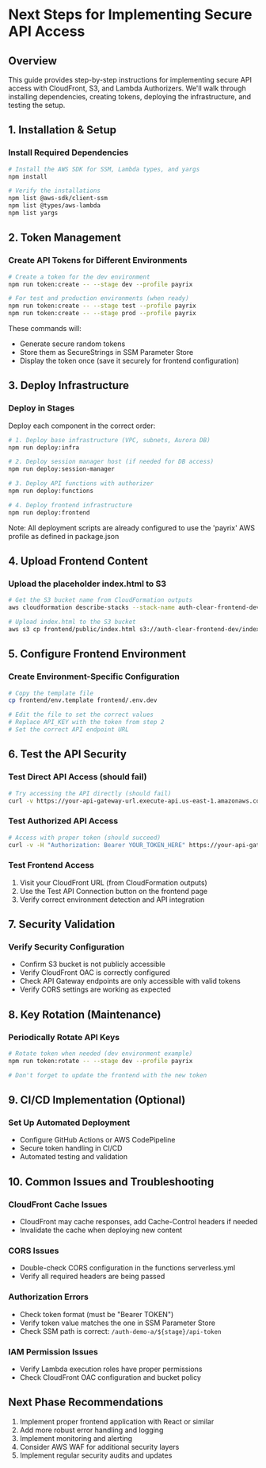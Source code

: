 # Next Steps for Implementing Secure API Access

## Overview
This guide provides step-by-step instructions for implementing secure API access with CloudFront, S3, and Lambda Authorizers. We'll walk through installing dependencies, creating tokens, deploying the infrastructure, and testing the setup.

## 1. Installation & Setup

### Install Required Dependencies
```bash
# Install the AWS SDK for SSM, Lambda types, and yargs
npm install

# Verify the installations
npm list @aws-sdk/client-ssm
npm list @types/aws-lambda
npm list yargs
```

## 2. Token Management

### Create API Tokens for Different Environments
```bash
# Create a token for the dev environment
npm run token:create -- --stage dev --profile payrix

# For test and production environments (when ready)
npm run token:create -- --stage test --profile payrix
npm run token:create -- --stage prod --profile payrix
```

These commands will:
- Generate secure random tokens
- Store them as SecureStrings in SSM Parameter Store
- Display the token once (save it securely for frontend configuration)

## 3. Deploy Infrastructure

### Deploy in Stages
Deploy each component in the correct order:

```bash
# 1. Deploy base infrastructure (VPC, subnets, Aurora DB)
npm run deploy:infra

# 2. Deploy session manager host (if needed for DB access)
npm run deploy:session-manager

# 3. Deploy API functions with authorizer
npm run deploy:functions

# 4. Deploy frontend infrastructure
npm run deploy:frontend
```

Note: All deployment scripts are already configured to use the 'payrix' AWS profile as defined in package.json

## 4. Upload Frontend Content

### Upload the placeholder index.html to S3
```bash
# Get the S3 bucket name from CloudFormation outputs
aws cloudformation describe-stacks --stack-name auth-clear-frontend-dev --query "Stacks[0].Outputs[?OutputKey=='FrontendBucketName'].OutputValue" --output text --profile payrix

# Upload index.html to the S3 bucket
aws s3 cp frontend/public/index.html s3://auth-clear-frontend-dev/index.html --profile payrix
```

## 5. Configure Frontend Environment

### Create Environment-Specific Configuration
```bash
# Copy the template file
cp frontend/env.template frontend/.env.dev

# Edit the file to set the correct values
# Replace API_KEY with the token from step 2
# Set the correct API endpoint URL
```

## 6. Test the API Security

### Test Direct API Access (should fail)
```bash
# Try accessing the API directly (should fail)
curl -v https://your-api-gateway-url.execute-api.us-east-1.amazonaws.com/dev/merchants
```

### Test Authorized API Access
```bash
# Access with proper token (should succeed)
curl -v -H "Authorization: Bearer YOUR_TOKEN_HERE" https://your-api-gateway-url.execute-api.us-east-1.amazonaws.com/dev/merchants
```

### Test Frontend Access
1. Visit your CloudFront URL (from CloudFormation outputs)
2. Use the Test API Connection button on the frontend page
3. Verify correct environment detection and API integration

## 7. Security Validation

### Verify Security Configuration
- Confirm S3 bucket is not publicly accessible
- Verify CloudFront OAC is correctly configured
- Check API Gateway endpoints are only accessible with valid tokens
- Verify CORS settings are working as expected

## 8. Key Rotation (Maintenance)

### Periodically Rotate API Keys
```bash
# Rotate token when needed (dev environment example)
npm run token:rotate -- --stage dev --profile payrix

# Don't forget to update the frontend with the new token
```

## 9. CI/CD Implementation (Optional)

### Set Up Automated Deployment
- Configure GitHub Actions or AWS CodePipeline
- Secure token handling in CI/CD
- Automated testing and validation

## 10. Common Issues and Troubleshooting

### CloudFront Cache Issues
- CloudFront may cache responses, add Cache-Control headers if needed
- Invalidate the cache when deploying new content

### CORS Issues
- Double-check CORS configuration in the functions serverless.yml
- Verify all required headers are being passed

### Authorization Errors
- Check token format (must be "Bearer TOKEN")
- Verify token value matches the one in SSM Parameter Store
- Check SSM path is correct: `/auth-demo-a/${stage}/api-token`

### IAM Permission Issues
- Verify Lambda execution roles have proper permissions
- Check CloudFront OAC configuration and bucket policy

## Next Phase Recommendations

1. Implement proper frontend application with React or similar
2. Add more robust error handling and logging
3. Implement monitoring and alerting
4. Consider AWS WAF for additional security layers
5. Implement regular security audits and updates 